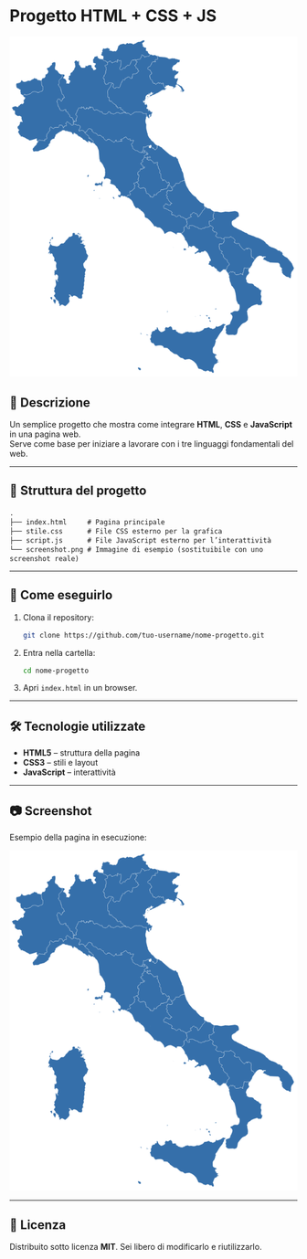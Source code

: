 # Progetto HTML + CSS + JS

![Screenshot del progetto](./screenshot.png)

## 📌 Descrizione
Un semplice progetto che mostra come integrare **HTML**, **CSS** e **JavaScript** in una pagina web.  
Serve come base per iniziare a lavorare con i tre linguaggi fondamentali del web.

---

## 📂 Struttura del progetto
```
.
├── index.html     # Pagina principale
├── stile.css      # File CSS esterno per la grafica
├── script.js      # File JavaScript esterno per l’interattività
└── screenshot.png # Immagine di esempio (sostituibile con uno screenshot reale)
```

---

## 🚀 Come eseguirlo
1. Clona il repository:
   ```bash
   git clone https://github.com/tuo-username/nome-progetto.git
   ```
2. Entra nella cartella:
   ```bash
   cd nome-progetto
   ```
3. Apri `index.html` in un browser.

---

## 🛠 Tecnologie utilizzate
- **HTML5** – struttura della pagina  
- **CSS3** – stili e layout  
- **JavaScript** – interattività  

---

## 📷 Screenshot
Esempio della pagina in esecuzione:

![Demo](./screenshot.png)

---

## 📜 Licenza
Distribuito sotto licenza **MIT**. Sei libero di modificarlo e riutilizzarlo.
